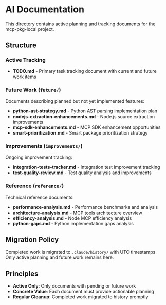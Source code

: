 # AI Documentation

This directory contains active planning and tracking documents for the mcp-pkg-local project.

## Structure

### Active Tracking
- **TODO.md** - Primary task tracking document with current and future work items

### Future Work (`future/`)
Documents describing planned but not yet implemented features:
- **python-ast-strategy.md** - Python AST parsing implementation plan
- **nodejs-extraction-enhancements.md** - Node.js source extraction improvements
- **mcp-sdk-enhancements.md** - MCP SDK enhancement opportunities
- **smart-prioritization.md** - Smart package prioritization strategy

### Improvements (`improvements/`)
Ongoing improvement tracking:
- **integration-tests-tracker.md** - Integration test improvement tracking
- **test-quality-review.md** - Test quality analysis and improvements

### Reference (`reference/`)
Technical reference documents:
- **performance-analysis.md** - Performance benchmarks and analysis
- **architecture-analysis.md** - MCP tools architecture overview
- **efficiency-analysis.md** - Node MCP efficiency analysis
- **python-gaps.md** - Python implementation gaps analysis

## Migration Policy

Completed work is migrated to `.claude/history/` with UTC timestamps. Only active planning and future work remains here.

## Principles

- **Active Only**: Only documents with pending or future work
- **Concrete Value**: Each document must provide actionable planning
- **Regular Cleanup**: Completed work migrated to history promptly